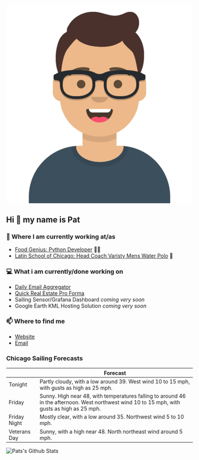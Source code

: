 [![Social banner for p-j-falconer](https://raw.githubusercontent.com/P-J-FALCONER/P-J-FALCONER/master/assets/avataaars.svg)](https://patfalconer.com/)
## Hi :wave: my name is Pat

### 💼 Where I am currently working at/as
- [Food Genius: Python Developer](https://getfoodgenius.com/) 🍔🐍
- [Latin School of Chicago: Head Coach Varisty Mens Water Polo](https://www.latinschool.org/) 🤽


### 💻 What i am currently/done working on
 - [Daily Email Aggregator](https://github.com/P-J-FALCONER/dott_daily_mail)
 - [Quick Real Estate Pro Forma](https://github.com/P-J-FALCONER/henry)
 - Sailing Sensor/Grafana Dashboard *coming very soon*
 - Google Earth KML Hosting Solution *coming very soon*

### 📫 Where to find me
 - [Website](https://patfalconer.com/)
 - [Email](mailto:patrick.j.falconer@gmail.com)


### Chicago Sailing Forecasts
|   | Forecast  |
|---|---|
| Tonight | Partly cloudy, with a low around 39. West wind 10 to 15 mph, with gusts as high as 25 mph. |
| Friday | Sunny. High near 48, with temperatures falling to around 46 in the afternoon. West northwest wind 10 to 15 mph, with gusts as high as 25 mph. |
| Friday Night | Mostly clear, with a low around 35. Northwest wind 5 to 10 mph. |
| Veterans Day | Sunny, with a high near 48. North northeast wind around 5 mph. |

![Pats's Github Stats](https://github-readme-stats.vercel.app/api?username=p-j-falconer&show_icons=true&theme=radical)
